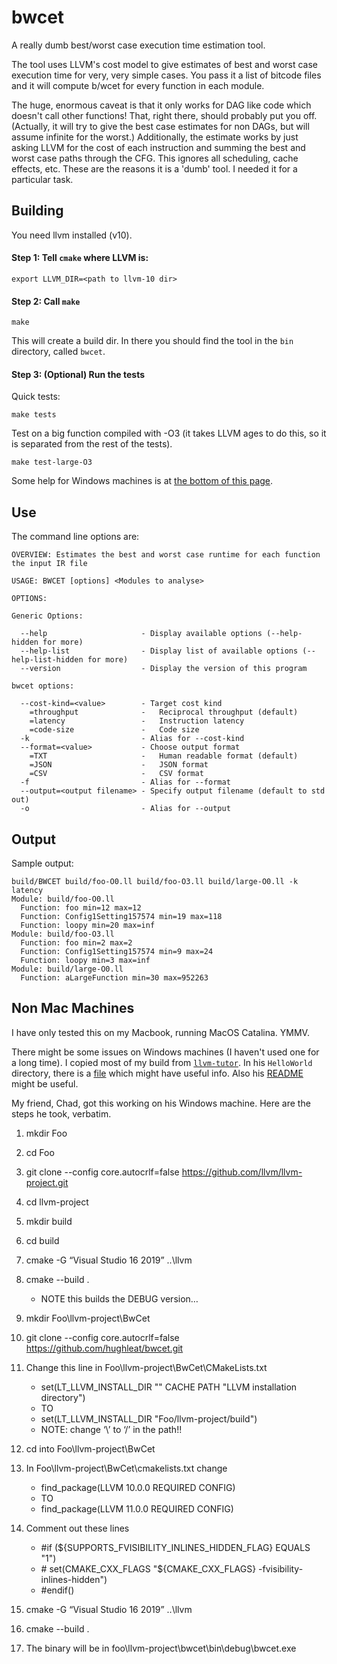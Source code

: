 # bwcet
A really dumb best/worst case execution time estimation tool.

The tool uses LLVM's cost model to give estimates of best and worst case execution time for very, very simple cases. 
You pass it a list of bitcode files and it will compute b/wcet for every function in each module.

The huge, enormous caveat is that it only works for DAG like code which doesn't call other functions! That, right there, should probably put you off. (Actually, it will try to give the best case estimates for non DAGs, but will assume infinite for the worst.)
Additionally, the estimate works by just asking LLVM for the cost of each instruction and summing the best and worst case paths through the CFG. This ignores all scheduling, cache effects, etc.
These are the reasons it is a 'dumb' tool. I needed it for a particular task.

## Building
You need llvm installed (v10).

#### __Step 1:__ Tell `cmake` where LLVM is:
    export LLVM_DIR=<path to llvm-10 dir>
#### __Step 2:__ Call `make`
    make
This will create a build dir. In there you should find the tool in the `bin` directory, called `bwcet`.
#### __Step 3:__ (Optional) Run the tests
Quick tests:

    make tests

Test on a big function compiled with -O3 (it takes LLVM ages to do this, so it is separated from the rest of the tests).

    make test-large-O3

Some help for Windows machines is at [the bottom of this page](#non-mac-machines).

## Use
The command line options are:

    OVERVIEW: Estimates the best and worst case runtime for each function the input IR file

    USAGE: BWCET [options] <Modules to analyse>

    OPTIONS:

    Generic Options:

      --help                     - Display available options (--help-hidden for more)
      --help-list                - Display list of available options (--help-list-hidden for more)
      --version                  - Display the version of this program

    bwcet options:

      --cost-kind=<value>        - Target cost kind
        =throughput              -   Reciprocal throughput (default)
        =latency                 -   Instruction latency
        =code-size               -   Code size
      -k                         - Alias for --cost-kind
      --format=<value>           - Choose output format
        =TXT                     -   Human readable format (default)
        =JSON                    -   JSON format
        =CSV                     -   CSV format
      -f                         - Alias for --format
      --output=<output filename> - Specify output filename (default to std out)
      -o                         - Alias for --output

## Output
Sample output:

    build/BWCET build/foo-O0.ll build/foo-O3.ll build/large-O0.ll -k latency
    Module: build/foo-O0.ll
      Function: foo min=12 max=12
      Function: Config1Setting157574 min=19 max=118
      Function: loopy min=20 max=inf
    Module: build/foo-O3.ll
      Function: foo min=2 max=2
      Function: Config1Setting157574 min=9 max=24
      Function: loopy min=3 max=inf
    Module: build/large-O0.ll
      Function: aLargeFunction min=30 max=952263

## Non Mac Machines
I have only tested this on my Macbook, running MacOS Catalina. YMMV.

There might be some issues on Windows machines (I haven't used one for a long time). I copied most of my build from [`llvm-tutor`](https://github.com/banach-space/llvm-tutor). In his `HelloWorld` directory, there is a [file](https://github.com/banach-space/llvm-tutor/blob/master/HelloWorld/CMakeLists.txt_for_windows) which might have useful info. Also his [README](https://github.com/banach-space/llvm-tutor/blob/master/README.md) might be useful.

My friend, Chad, got this working on his Windows machine. Here are the steps he took, verbatim.

1. mkdir Foo
2. cd Foo
3. git clone --config core.autocrlf=false https://github.com/llvm/llvm-project.git
4. cd llvm-project
5. mkdir build
6. cd build
7. cmake -G “Visual Studio 16 2019” ..\llvm
8. cmake --build .
    - NOTE this builds the DEBUG version…
9. mkdir Foo\llvm-project\BwCet
10. git clone --config core.autocrlf=false https://github.com/hughleat/bwcet.git

11. Change this line in Foo\llvm-project\BwCet\CMakeLists.txt
    - set(LT_LLVM_INSTALL_DIR "" CACHE PATH "LLVM installation directory")
    - TO
    - set(LT_LLVM_INSTALL_DIR "Foo/llvm-project/build")
    - NOTE: change ‘\’ to ‘/’ in the path!!
12. cd into Foo\llvm-project\BwCet
13. In Foo\llvm-project\BwCet\cmakelists.txt change
    - find_package(LLVM 10.0.0 REQUIRED CONFIG)
    - TO
    - find_package(LLVM 11.0.0 REQUIRED CONFIG)
14. Comment out these lines
    - \#if (${SUPPORTS_FVISIBILITY_INLINES_HIDDEN_FLAG} EQUALS "1")
    - \#  set(CMAKE_CXX_FLAGS "${CMAKE_CXX_FLAGS} -fvisibility-inlines-hidden")
    - \#endif()
15. cmake -G “Visual Studio 16 2019” ..\llvm
16. cmake --build .
17. The binary will be in foo\llvm-project\bwcet\bin\debug\bwcet.exe

